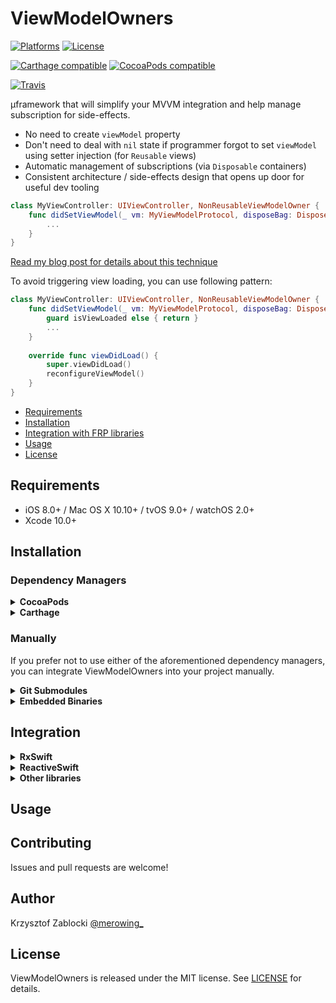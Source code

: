 # ViewModelOwners

[![Platforms](https://img.shields.io/cocoapods/p/ViewModelOwners.svg)](https://cocoapods.org/pods/ViewModelOwners)
[![License](https://img.shields.io/cocoapods/l/ViewModelOwners.svg)](https://raw.githubusercontent.com/krzysztofzablocki/ViewModelOwners/master/LICENSE)

[![Carthage compatible](https://img.shields.io/badge/Carthage-compatible-4BC51D.svg?style=flat)](https://github.com/Carthage/Carthage)
[![CocoaPods compatible](https://img.shields.io/cocoapods/v/ViewModelOwners.svg)](https://cocoapods.org/pods/ViewModelOwners)

[![Travis](https://img.shields.io/travis/krzysztofzablocki/ViewModelOwners/master.svg)](https://travis-ci.org/krzysztofzablocki/ViewModelOwners/branches)

µframework that will simplify your MVVM integration and help manage subscription for side-effects.

- No need to create `viewModel` property
- Don't need to deal with `nil` state if programmer forgot to set `viewModel` using setter injection (for `Reusable` views)
- Automatic management of subscriptions (via `Disposable` containers)
- Consistent architecture / side-effects design that opens up door for useful dev tooling

```swift
class MyViewController: UIViewController, NonReusableViewModelOwner {
    func didSetViewModel(_ vm: MyViewModelProtocol, disposeBag: DisposeBag) {
        ...
    }
}
```

[Read my blog post for details about this technique](http://merowing.info/2016/08/better-mvvm-setup-with-pop-and-runtime/)

To avoid triggering view loading, you can use following pattern:
```swift
class MyViewController: UIViewController, NonReusableViewModelOwner {
    func didSetViewModel(_ vm: MyViewModelProtocol, disposeBag: DisposeBag) {
        guard isViewLoaded else { return }
        ...
    }
    
    override func viewDidLoad() {
        super.viewDidLoad()
        reconfigureViewModel()
    }
}
```

- [Requirements](#requirements)
- [Installation](#installation)
- [Integration with FRP libraries](#integration)
- [Usage](#usage)
- [License](#license)

## Requirements

- iOS 8.0+ / Mac OS X 10.10+ / tvOS 9.0+ / watchOS 2.0+
- Xcode 10.0+

## Installation

### Dependency Managers
<details>
  <summary><strong>CocoaPods</strong></summary>

[CocoaPods](http://cocoapods.org) is a dependency manager for Cocoa projects. You can install it with the following command:

```bash
$ gem install cocoapods
```

To integrate ViewModelOwners into your Xcode project using CocoaPods, specify it in your `Podfile`:

```ruby
source 'https://github.com/CocoaPods/Specs.git'
platform :ios, '8.0'
use_frameworks!

pod 'ViewModelOwners', '~> 1.0.0'
```

Then, run the following command:

```bash
$ pod install
```

</details>

<details>
  <summary><strong>Carthage</strong></summary>

[Carthage](https://github.com/Carthage/Carthage) is a decentralized dependency manager that automates the process of adding frameworks to your Cocoa application.

You can install Carthage with [Homebrew](http://brew.sh/) using the following command:

```bash
$ brew update
$ brew install carthage
```

To integrate ViewModelOwners into your Xcode project using Carthage, specify it in your `Cartfile`:

```ogdl
github "krzysztofzablocki/ViewModelOwners" ~> 1.0.0
```

</details>

### Manually

If you prefer not to use either of the aforementioned dependency managers, you can integrate ViewModelOwners into your project manually.

<details>
  <summary><strong>Git Submodules</strong></summary><p>

- Open up Terminal, `cd` into your top-level project directory, and run the following command "if" your project is not initialized as a git repository:

```bash
$ git init
```

- Add ViewModelOwners as a git [submodule](http://git-scm.com/docs/git-submodule) by running the following command:

```bash
$ git submodule add https://github.com/krzysztofzablocki/ViewModelOwners.git
$ git submodule update --init --recursive
```

- Open the new `ViewModelOwners` folder, and drag the `ViewModelOwners.xcodeproj` into the Project Navigator of your application's Xcode project.

    > It should appear nested underneath your application's blue project icon. Whether it is above or below all the other Xcode groups does not matter.

- Select the `ViewModelOwners.xcodeproj` in the Project Navigator and verify the deployment target matches that of your application target.
- Next, select your application project in the Project Navigator (blue project icon) to navigate to the target configuration window and select the application target under the "Targets" heading in the sidebar.
- In the tab bar at the top of that window, open the "General" panel.
- Click on the `+` button under the "Embedded Binaries" section.
- You will see two different `ViewModelOwners.xcodeproj` folders each with two different versions of the `ViewModelOwners.framework` nested inside a `Products` folder.

    > It does not matter which `Products` folder you choose from.

- Select the `ViewModelOwners.framework`.

- And that's it!

> The `ViewModelOwners.framework` is automagically added as a target dependency, linked framework and embedded framework in a copy files build phase which is all you need to build on the simulator and a device.

</p></details>

<details>
  <summary><strong>Embedded Binaries</strong></summary><p>

- Download the latest release from https://github.com/krzysztofzablocki/ViewModelOwners/releases
- Next, select your application project in the Project Navigator (blue project icon) to navigate to the target configuration window and select the application target under the "Targets" heading in the sidebar.
- In the tab bar at the top of that window, open the "General" panel.
- Click on the `+` button under the "Embedded Binaries" section.
- Add the downloaded `ViewModelOwners.framework`.
- And that's it!

</p></details>

## Integration
<details>
  <summary><strong>RxSwift</strong></summary><p>

Simply add this anywhere in your project to make Swift happy:

```swift
extension DisposeBag: ViewModelOwnerDisposeBagProtocol {
    private final class DisposableWrapper: Disposable {
        let disposable: ViewModelOwnerDisposable
        
        init(_ disposable: ViewModelOwnerDisposable) {
          self.disposable = disposable
        }

        func dispose() {
            disposable.dispose()
        }
    }

    public func add(_ disposable: ViewModelOwnerDisposable) {
        insert(DisposableWrapper(disposable: disposable))
    }
}
```

and you can now use ViewModelOwners with the `RxSwift` disposables: 

```swift
func didSetViewModel(_ viewModel: ViewModel, disposeBag: DisposeBag) {
```

</p></details>

<details>
  <summary><strong>ReactiveSwift</strong></summary><p>

Simply add this anywhere in your project to make Swift happy:

```swift
extension ScopedDisposable: ViewModelOwnerDisposeBagProtocol where Inner == CompositeDisposable {
    public convenience init() {
        self.init(CompositeDisposable())
    }

    private final class Wrapper: Disposable {
        var isDisposed: Bool
        let disposable: ViewModelOwnerDisposable

        init(_ disposable: ViewModelOwnerDisposable) {
            self.disposable = disposable
            isDisposed = false
        }

        func dispose() {
            disposable.dispose()
            isDisposed = true
        }
    }

    public func add(_ disposable: ViewModelOwnerDisposable) {
        inner.add(Wrapper(disposable))
    }
}
```

and you can now use ViewModelOwners with the `ReactiveSwift`: 

```swift
func didSetViewModel(_ viewModel: ViewModel, disposeBag: ScopedDisposable<CompositeDisposable>) {
```

</p></details>

<details>
  <summary><strong>Other libraries</strong></summary><p>

You simply need to conform `LibraryDisposeBag` object to either `ViewModelOwnerManualDisposeBagProtocol` or `ViewModelOwnerManualDisposeBagProtocol`.

**Note: use `manual` variant if your `DisposeBag` container doesn't automatically dispose on dealloc.**:

You can use it in your code:

```swift
func didSetViewModel(_ viewModel: ViewModel, disposeBag: LibraryDisposeBag) {
```

</p></details>


## Usage

## Contributing

Issues and pull requests are welcome!

## Author

Krzysztof Zablocki [@merowing_](https://twitter.com/merowing_)

## License

ViewModelOwners is released under the MIT license. See [LICENSE](https://github.com/krzysztofzablocki/ViewModelOwners/blob/master/LICENSE) for details.
